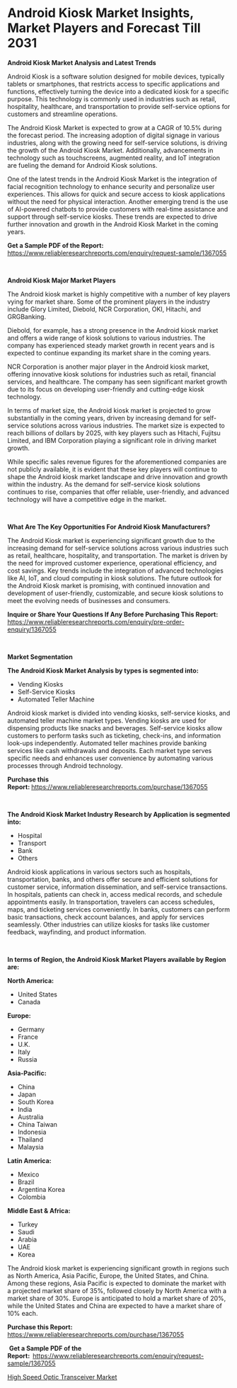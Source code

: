 <p><h1>Android Kiosk Market Insights, Market Players and Forecast Till 2031</h1></p><p><strong>Android Kiosk Market Analysis and Latest Trends</strong></p>
<p><p>Android Kiosk is a software solution designed for mobile devices, typically tablets or smartphones, that restricts access to specific applications and functions, effectively turning the device into a dedicated kiosk for a specific purpose. This technology is commonly used in industries such as retail, hospitality, healthcare, and transportation to provide self-service options for customers and streamline operations.</p><p>The Android Kiosk Market is expected to grow at a CAGR of 10.5% during the forecast period. The increasing adoption of digital signage in various industries, along with the growing need for self-service solutions, is driving the growth of the Android Kiosk Market. Additionally, advancements in technology such as touchscreens, augmented reality, and IoT integration are fueling the demand for Android Kiosk solutions.</p><p>One of the latest trends in the Android Kiosk Market is the integration of facial recognition technology to enhance security and personalize user experiences. This allows for quick and secure access to kiosk applications without the need for physical interaction. Another emerging trend is the use of AI-powered chatbots to provide customers with real-time assistance and support through self-service kiosks. These trends are expected to drive further innovation and growth in the Android Kiosk Market in the coming years.</p></p>
<p><strong>Get a Sample PDF of the Report:&nbsp;</strong> <a href="https://www.reliableresearchreports.com/enquiry/request-sample/1367055">https://www.reliableresearchreports.com/enquiry/request-sample/1367055</a></p>
<p>&nbsp;</p>
<p><strong>Android Kiosk Major Market Players</strong></p>
<p><p>The Android kiosk market is highly competitive with a number of key players vying for market share. Some of the prominent players in the industry include Glory Limited, Diebold, NCR Corporation, OKI, Hitachi, and GRGBanking.</p><p>Diebold, for example, has a strong presence in the Android kiosk market and offers a wide range of kiosk solutions to various industries. The company has experienced steady market growth in recent years and is expected to continue expanding its market share in the coming years.</p><p>NCR Corporation is another major player in the Android kiosk market, offering innovative kiosk solutions for industries such as retail, financial services, and healthcare. The company has seen significant market growth due to its focus on developing user-friendly and cutting-edge kiosk technology.</p><p>In terms of market size, the Android kiosk market is projected to grow substantially in the coming years, driven by increasing demand for self-service solutions across various industries. The market size is expected to reach billions of dollars by 2025, with key players such as Hitachi, Fujitsu Limited, and IBM Corporation playing a significant role in driving market growth.</p><p>While specific sales revenue figures for the aforementioned companies are not publicly available, it is evident that these key players will continue to shape the Android kiosk market landscape and drive innovation and growth within the industry. As the demand for self-service kiosk solutions continues to rise, companies that offer reliable, user-friendly, and advanced technology will have a competitive edge in the market.</p></p>
<p>&nbsp;</p>
<p><strong>What Are The Key Opportunities For Android Kiosk Manufacturers?</strong></p>
<p><p>The Android Kiosk market is experiencing significant growth due to the increasing demand for self-service solutions across various industries such as retail, healthcare, hospitality, and transportation. The market is driven by the need for improved customer experience, operational efficiency, and cost savings. Key trends include the integration of advanced technologies like AI, IoT, and cloud computing in kiosk solutions. The future outlook for the Android Kiosk market is promising, with continued innovation and development of user-friendly, customizable, and secure kiosk solutions to meet the evolving needs of businesses and consumers.</p></p>
<p><strong>Inquire or Share Your Questions If Any Before Purchasing This Report:</strong> <a href="https://www.reliableresearchreports.com/enquiry/pre-order-enquiry/1367055">https://www.reliableresearchreports.com/enquiry/pre-order-enquiry/1367055</a></p>
<p>&nbsp;</p>
<p><strong>Market Segmentation</strong></p>
<p><strong>The Android Kiosk Market Analysis by types is segmented into:</strong></p>
<p><ul><li>Vending Kiosks</li><li>Self-Service Kiosks</li><li>Automated Teller Machine</li></ul></p>
<p><p>Android kiosk market is divided into vending kiosks, self-service kiosks, and automated teller machine market types. Vending kiosks are used for dispensing products like snacks and beverages. Self-service kiosks allow customers to perform tasks such as ticketing, check-ins, and information look-ups independently. Automated teller machines provide banking services like cash withdrawals and deposits. Each market type serves specific needs and enhances user convenience by automating various processes through Android technology.</p></p>
<p><strong>Purchase this Report:&nbsp;</strong><a href="https://www.reliableresearchreports.com/purchase/1367055">https://www.reliableresearchreports.com/purchase/1367055</a></p>
<p>&nbsp;</p>
<p><strong>The Android Kiosk Market Industry Research by Application is segmented into:</strong></p>
<p><ul><li>Hospital</li><li>Transport</li><li>Bank</li><li>Others</li></ul></p>
<p><p>Android kiosk applications in various sectors such as hospitals, transportation, banks, and others offer secure and efficient solutions for customer service, information dissemination, and self-service transactions. In hospitals, patients can check in, access medical records, and schedule appointments easily. In transportation, travelers can access schedules, maps, and ticketing services conveniently. In banks, customers can perform basic transactions, check account balances, and apply for services seamlessly. Other industries can utilize kiosks for tasks like customer feedback, wayfinding, and product information.</p></p>
<p>&nbsp;</p>
<p><strong>In terms of Region, the Android Kiosk Market Players available by Region are:</strong></p>
<p>
    <p> <strong> North America: </strong>
        <ul>
            <li>United States</li>
            <li>Canada</li>
        </ul>
        </p> 
    <p> <strong> Europe: </strong>
        <ul>
            <li>Germany</li>
            <li>France</li>
            <li>U.K.</li>
            <li>Italy</li>
            <li>Russia</li>
        </ul>
        </p> 
    <p> <strong> Asia-Pacific: </strong>
        <ul>
            <li>China</li>
            <li>Japan</li>
            <li>South Korea</li>
            <li>India</li>
            <li>Australia</li>
            <li>China Taiwan</li>
            <li>Indonesia</li>
            <li>Thailand</li>
            <li>Malaysia</li>
        </ul>
        </p> 
    <p> <strong> Latin America: </strong>
        <ul>
            <li>Mexico</li>
            <li>Brazil</li>
            <li>Argentina Korea</li>
            <li>Colombia</li>
        </ul>
        </p> 
    <p> <strong> Middle East & Africa: </strong>
        <ul>
            <li>Turkey</li>
            <li>Saudi</li>
            <li>Arabia</li>
            <li>UAE</li>
            <li>Korea</li>
        </ul>
    </p>
    </p>
<p><p>The Android kiosk market is experiencing significant growth in regions such as North America, Asia Pacific, Europe, the United States, and China. Among these regions, Asia Pacific is expected to dominate the market with a projected market share of 35%, followed closely by North America with a market share of 30%. Europe is anticipated to hold a market share of 20%, while the United States and China are expected to have a market share of 10% each.</p></p>
<p><strong>Purchase this Report: </strong><a href="https://www.reliableresearchreports.com/purchase/1367055">https://www.reliableresearchreports.com/purchase/1367055</a></p>
<p>&nbsp;<strong>Get a Sample PDF of the Report:&nbsp;&nbsp;</strong><a href="https://www.reliableresearchreports.com/enquiry/request-sample/1367055">https://www.reliableresearchreports.com/enquiry/request-sample/1367055</a></p>
<p><strong></strong></p>
<p><p><a href="https://github.com/shotows/Market-Research-Report-List-1/blob/main/high-speed-optic-transceiver-market.md">High Speed Optic Transceiver Market</a></p></p>
